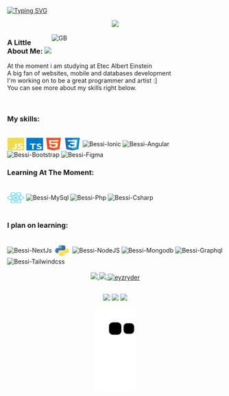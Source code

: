 [![Typing SVG](https://readme-typing-svg.herokuapp.com?font=jokerman&size=45&duration=4000&pause=1000&color=8A0938&center=true&vCenter=true&width=535&height=60&lines=Sup%2C+I'm+Gabriel+Bessi)](https://git.io/typing-svg)

 <p align="center">
<img src="https://user-images.githubusercontent.com/73097560/115834477-dbab4500-a447-11eb-908a-139a6edaec5c.gif">
</p> 
 <img src="https://user-images.githubusercontent.com/85580011/181919914-fc5116a7-f510-40f6-9ffa-0ee671ea9ab7.png" min-width="400px" max-width="400px" width="400px" align="right" alt="GB"/>
 
<div align="left">
 <h3> A Little About Me: 
<img src="https://media.giphy.com/media/hvRJCLFzcasrR4ia7z/giphy.gif" width="45"/> 
 </h3>
<p>
 At the moment i am studying at Etec Albert Einstein <br>
A big fan of websites, mobile and databases development <br>
I'm working on to be a great programmer and artist :] <br>
You can see more about my skills right below. <br>
</p>
</div>
<br/>

<p  align="center">
</p> 
<h3>My skills:</h3>
 <div style="display: inline_block" ><br>
  <img align="center" alt="Bessi-Js" height="30" width="40" src="https://raw.githubusercontent.com/devicons/devicon/master/icons/javascript/javascript-plain.svg">
   <img align="center" alt="Bessi-Ts" height="30" width="40" src="https://raw.githubusercontent.com/devicons/devicon/master/icons/typescript/typescript-plain.svg">
  <img align="center" alt="Bessi-HTML" height="30" width="40" src="https://raw.githubusercontent.com/devicons/devicon/master/icons/html5/html5-original.svg">
  <img align="center" alt="Bessi-CSS" height="30" width="40" src="https://raw.githubusercontent.com/devicons/devicon/master/icons/css3/css3-original.svg">
  <img align="center" alt="Bessi-Ionic" height="30" width="40" src="https://cdn.jsdelivr.net/gh/devicons/devicon/icons/ionic/ionic-original.svg" />
  <img align="center" alt="Bessi-Angular" height="30" width="40" src="https://cdn.jsdelivr.net/gh/devicons/devicon/icons/angularjs/angularjs-plain.svg" />
  <img align="center" alt="Bessi-Bootstrap" height="30" width="40" src="https://cdn.jsdelivr.net/gh/devicons/devicon/icons/bootstrap/bootstrap-plain.svg" />
  <img align="center" alt="Bessi-Figma" height="30" width="40" src="https://cdn.jsdelivr.net/gh/devicons/devicon/icons/figma/figma-original.svg" />
</div>

<h3>Learning At The Moment:</h3>
 <div style="display: inline_block"><br>
  <img align="center" alt="Bessi-React" height="30" width="40" src="https://raw.githubusercontent.com/devicons/devicon/master/icons/react/react-original.svg">
  <img align="center" alt="Bessi-MySql" height="30" width="40" src="https://cdn.jsdelivr.net/gh/devicons/devicon/icons/mysql/mysql-original-wordmark.svg" />
  <img align="center" alt="Bessi-Php" height="30" width="40" src="https://cdn.jsdelivr.net/gh/devicons/devicon/icons/php/php-original.svg" />
  <img align="center" alt="Bessi-Csharp" height="30" width="40" src="https://cdn.jsdelivr.net/gh/devicons/devicon/icons/csharp/csharp-plain.svg" />
</div>
<br>

<h3>I plan on learning:</h3>
 <div style="display: inline_block"><br>
 <img align="center" alt="Bessi-NextJs" height="30" width="40"  src="https://cdn.jsdelivr.net/gh/devicons/devicon/icons/nextjs/nextjs-line.svg" />
 <img align="center" alt="Bessi-Python" height="30" width="40" src="https://raw.githubusercontent.com/devicons/devicon/master/icons/python/python-original.svg">
 <img align="center" alt="Bessi-NodeJS" height="30" width="40" src="https://cdn.jsdelivr.net/gh/devicons/devicon/icons/nodejs/nodejs-original.svg" />
 <img align="center" alt="Bessi-Mongodb" height="30" width="40" src="https://cdn.jsdelivr.net/gh/devicons/devicon/icons/mongodb/mongodb-plain-wordmark.svg" />
 <img align="center" alt="Bessi-Graphql" height="30" width="40" src="https://cdn.jsdelivr.net/gh/devicons/devicon/icons/graphql/graphql-plain.svg" />
 <img align="center" alt="Bessi-Tailwindcss" height="30" width="40" src="https://cdn.jsdelivr.net/gh/devicons/devicon/icons/tailwindcss/tailwindcss-plain.svg" />
</div>
<br>

<div align="center">
  <a href="https://github.com/EyzRyder">
 <img height="180em" src="https://github-readme-stats.vercel.app/api?username=EyzRyder&show_icons=true&theme=radical&include_all_commits=true&count_private=true"/>
  <img height="180em" src="https://github-readme-stats.vercel.app/api/top-langs/?username=EyzRyder&layout=compact&langs_count=7&theme=radical"/>
  <img align="center" src="https://github-readme-streak-stats.herokuapp.com/?user=eyzryder&theme=radical" alt="eyzryder" />
</div>
 
 ##
 
  <div align="center"> 
  <a href="https://www.instagram.com/eyz_ryder/" target="_blank"><img src="https://img.shields.io/badge/-Instagram-%23E4405F?style=for-the-badge&logo=instagram&logoColor=white" target="_blank"></a>
  <a href = "mailto:gabrie.bessi4@outlook.com"><img src="https://img.shields.io/badge/-Gmail-%23333?style=for-the-badge&logo=gmail&logoColor=white" target="_blank"></a>
  <a href="https://www.linkedin.com/in/gabriel-bessi-5b0160230/" target="_blank"><img src="https://img.shields.io/badge/-LinkedIn-%230077B5?style=for-the-badge&logo=linkedin&logoColor=white" target="_blank"></a> 
   
  ![Snake animation](https://github.com/EyzRyder/EyzRyder/blob/output/github-contribution-grid-snake.svg) 
   
</div>
